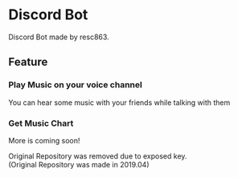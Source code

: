 # Discord Bot
Discord Bot made by resc863.    

## Feature  
### Play Music on your voice channel  
You can hear some music with your friends while talking with them    

### Get Music Chart  

  
More is coming soon!

Original Repository was removed due to exposed key.  
(Original Repository was made in 2019.04)
